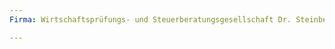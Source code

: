 ```yaml
---
Firma: Wirtschaftsprüfungs- und Steuerberatungsgesellschaft Dr. Steinberg und Partner GmbH

---
```


